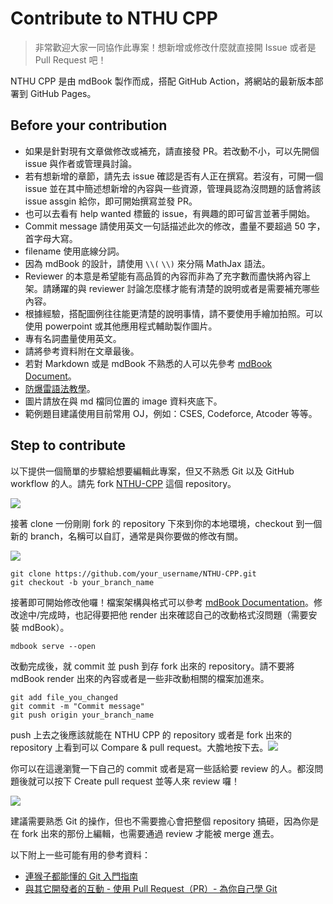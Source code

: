 # Contribute to NTHU CPP

> 非常歡迎大家一同協作此專案！想新增或修改什麼就直接開 Issue 或者是 Pull Request 吧！

NTHU CPP 是由 mdBook 製作而成，搭配 GitHub Action，將網站的最新版本部署到 GitHub Pages。

## Before your contribution

- 如果是針對現有文章做修改或補充，請直接發 PR。若改動不小，可以先開個 issue 與作者或管理員討論。
- 若有想新增的章節，請先去 issue 確認是否有人正在撰寫。若沒有，可開一個 issue 並在其中簡述想新增的內容與一些資源，管理員認為沒問題的話會將該 issue assgin 給你，即可開始撰寫並發 PR。
- 也可以去看有 help wanted 標籤的 issue，有興趣的即可留言並著手開始。
- Commit message 請使用英文一句話描述此次的修改，盡量不要超過 50 字，首字母大寫。
- filename 使用底線分詞。
- 因為 mdBook 的設計，請使用 `\\(` `\\)` 來分隔 MathJax 語法。
- Reviewer 的本意是希望能有高品質的內容而非為了充字數而盡快將內容上架。請踴躍的與 reviewer 討論怎麼樣才能有清楚的說明或者是需要補充哪些內容。
- 根據經驗，搭配圖例往往能更清楚的說明事情，請不要使用手繪加拍照。可以使用 powerpoint 或其他應用程式輔助製作圖片。
- 專有名詞盡量使用英文。
- 請將參考資料附在文章最後。
- 若對 Markdown 或是 mdBook 不熟悉的人可以先參考 [mdBook Document](https://rust-lang.github.io/mdBook/format/markdown.html)。
- [防爆雷語法教學](https://gist.github.com/jbsulli/03df3cdce94ee97937ebda0ffef28287)。
- 圖片請放在與 md 檔同位置的 image 資料夾底下。
- 範例題目建議使用目前常用 OJ，例如：CSES, Codeforce, Atcoder 等等。

## Step to contribute

以下提供一個簡單的步驟給想要編輯此專案，但又不熟悉 Git 以及 GitHub workflow 的人。請先 fork [NTHU-CPP](https://github.com/NTHU-CP/NTHU-CPP) 這個 repository。

![](image/fork.png)

接著 clone 一份剛剛 fork 的 repository 下來到你的本地環境，checkout 到一個新的 branch，名稱可以自訂，通常是與你要做的修改有關。

![](image/clone.png)

```
git clone https://github.com/your_username/NTHU-CPP.git
git checkout -b your_branch_name
```

接著即可開始修改他囉！檔案架構與格式可以參考 [mdBook Documentation](https://rust-lang.github.io/mdBook/)。修改途中/完成時，也記得要把他 render 出來確認自己的改動格式沒問題（需要安裝 mdBook）。

```
mdbook serve --open
```

改動完成後，就 commit 並 push 到存 fork 出來的 repository。請不要將 mdBook render 出來的內容或者是一些非改動相關的檔案加進來。

```
git add file_you_changed
git commit -m "Commit message"
git push origin your_branch_name
```

push 上去之後應該就能在 NTHU CPP 的 repository 或者是 fork 出來的 repository 上看到可以 Compare & pull request。大膽地按下去。![](image/pr.png)

你可以在這邊瀏覽一下自己的 commit 或者是寫一些話給要 review 的人。都沒問題後就可以按下 Create pull request 並等人來 review 囉！

![](image/create_pr.png)

建議需要熟悉 Git 的操作，但也不需要擔心會把整個 repository 搞砸，因為你是在 fork 出來的那份上編輯，也需要通過 review 才能被 merge 進去。

以下附上一些可能有用的參考資料：

- [連猴子都能懂的 Git 入門指南](https://backlog.com/git-tutorial/tw/)
- [與其它開發者的互動 - 使用 Pull Request（PR）- 為你自己學 Git](https://gitbook.tw/chapters/github/pull-request)
